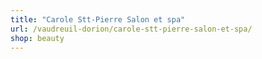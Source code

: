 ```yaml
---
title: "Carole Stt-Pierre Salon et spa"
url: /vaudreuil-dorion/carole-stt-pierre-salon-et-spa/
shop: beauty
---
```

